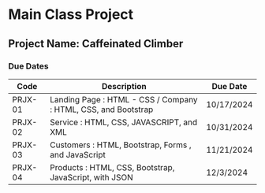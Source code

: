 # Main Class Project 
## Project Name: Caffeinated Climber
### Due Dates
| Code | Description | Due Date |
| ------- | --------------------------------------- | ----------- |
| PRJX-01 | Landing Page : HTML - CSS / Company : HTML, CSS, and Bootstrap | 10/17/2024 |
| PRJX-02 | Service : HTML, CSS, JAVASCRIPT, and XML | 10/31/2024 |
| PRJX-03 | Customers : HTML, Bootstrap, Forms , and JavaScript | 11/21/2024 |
| PRJX-04 | Products : HTML, CSS, Bootstrap, JavaScript, with JSON | 12/3/2024 |
